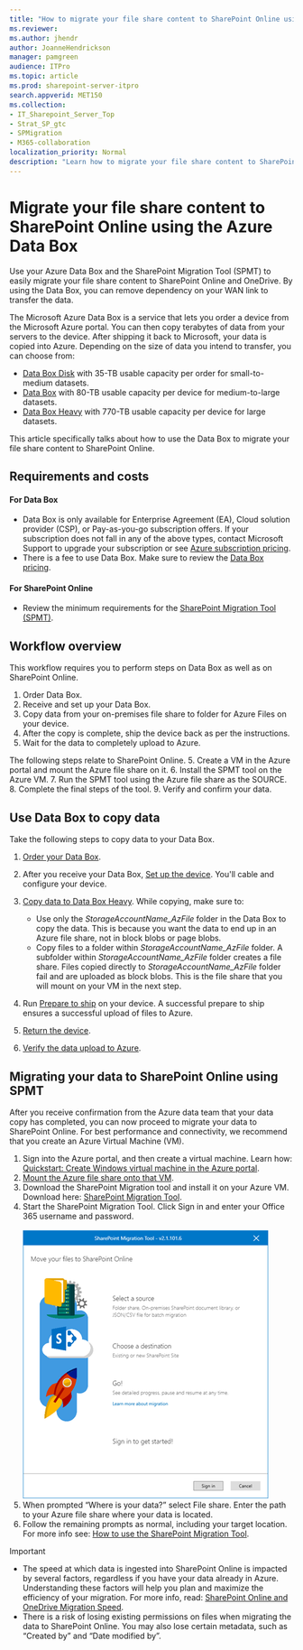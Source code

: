 ```yaml
---
title: "How to migrate your file share content to SharePoint Online using the Azure Data Box"
ms.reviewer: 
ms.author: jhendr
author: JoanneHendrickson
manager: pamgreen
audience: ITPro
ms.topic: article
ms.prod: sharepoint-server-itpro
search.appverid: MET150
ms.collection: 
- IT_Sharepoint_Server_Top
- Strat_SP_gtc
- SPMigration
- M365-collaboration
localization_priority: Normal
description: "Learn how to migrate your file share content to SharePoint Online using the Azure Data Box"
---
```


# Migrate your file share content to SharePoint Online using the Azure Data Box

Use your Azure Data Box and the SharePoint Migration Tool (SPMT) to easily migrate your file share content to SharePoint Online and OneDrive. By using the Data Box, you can remove dependency on your WAN link to transfer the data.  

The Microsoft Azure Data Box is a service that lets you order a device from the Microsoft Azure portal. You can then copy terabytes of data from your servers to the device. After shipping it back to Microsoft, your data is copied into Azure. Depending on the size of data you intend to transfer, you can choose from:

- [Data Box Disk](https://docs.microsoft.com/azure/databox/data-box-disk-overview) with 35-TB usable capacity per order for small-to-medium datasets.
- [Data Box](https://docs.microsoft.com/azure/databox/data-box-overview) with 80-TB usable capacity per device for medium-to-large datasets.
- [Data Box Heavy](https://docs.microsoft.com/azure/databox/data-box-heavy-overview) with 770-TB usable capacity per device for large datasets.

This article specifically talks about how to use the Data Box to migrate your file share content to SharePoint Online.  

## Requirements and costs

#### For Data Box

- Data Box is only available for Enterprise Agreement (EA), Cloud solution provider (CSP), or Pay-as-you-go subscription offers. If your subscription does not fall in any of the above types, contact Microsoft Support to upgrade your subscription or see [Azure subscription pricing](https://azure.microsoft.com/en-us/pricing/). 
- There is a fee to use Data Box. Make sure to review the [Data Box pricing](https://azure.microsoft.com/pricing/details/databox/).

#### For SharePoint Online

- Review the minimum requirements for the [SharePoint Migration Tool (SPMT)](/sharepointmigration/how-to-use-the-sharepoint-migration-tool). 


## Workflow overview

This workflow requires you to perform steps on Data Box as well as on SharePoint Online.

1.	Order Data Box. 
2.	Receive and set up your Data Box.
3.	Copy data from your on-premises file share to folder for Azure Files on your device.
4.	After the copy is complete, ship the device back as per the instructions.
5.  Wait for the data to completely upload to Azure.

The following steps relate to SharePoint Online.
5.	Create a VM in the Azure portal and mount the Azure file share on it.
6.	Install the SPMT tool on the Azure VM.
7.	Run the SPMT tool using the Azure file share as the SOURCE.
8.	Complete the final steps of the tool.
9.	Verify and confirm your data.


## Use Data Box to copy data

Take the following steps to copy data to your Data Box.

1. [Order your Data Box](data-box-deploy-ordered.md).
2. After you receive your Data Box, [Set up the device](data-box-deploy-set-up.md). You'll cable and configure your device.
3. [Copy data to Data Box Heavy](data-box-deploy-copy-data.md). While copying, make sure to:

    - Use only the *StorageAccountName_AzFile* folder in the Data Box to copy the data. This is because you want the data to end up in an Azure file share, not in block blobs or page blobs.
    - Copy files to a folder within *StorageAccountName_AzFile* folder. A subfolder within *StorageAccountName_AzFile* folder creates a file share. Files copied directly to *StorageAccountName_AzFile* folder fail and are uploaded as block blobs. This is the file share that you will mount on your VM in the next step.
3. Run [Prepare to ship](data-box-deploy-picked-up.md#prepare-to-ship) on your device. A successful prepare to ship ensures a successful upload of files to Azure.
4. [Return the device](data-box-deploy-picked-up.md#ship-data-box-back).
5. [Verify the data upload to Azure](data-box-deploy-picked-up.md#verify-data-upload-to-azure).


## Migrating your data to SharePoint Online using SPMT

After you receive confirmation from the Azure data team that your data copy has completed, you can now proceed to migrate your data to SharePoint Online.  For best performance and connectivity, we recommend that you create an Azure Virtual Machine (VM).

1.	Sign into the Azure portal, and then create a virtual machine.  Learn how:  [Quickstart: Create Windows virtual machine in the Azure portal](/azure/virtual-machines/windows/quick-create-portal).
2.	[Mount the Azure file share onto that VM](/azure/storage/files/storage-how-to-use-files-windows).
3.	Download the SharePoint Migration tool and install it on your Azure VM. 
Download here: [SharePoint Migration Tool](http://spmtreleasescus.blob.core.windows.net/install/default.htm).
4.	Start the SharePoint Migration Tool.  Click Sign in and enter your Office 365 username and password.<br><br>![SharePoint Migration Tool](media/spmt-intro.png)
5.	When prompted “Where is your data?” select File share. Enter the path to your Azure file share where your data is located.
6.	Follow the remaining prompts as normal, including your target location. For more info see: [How to use the SharePoint Migration Tool](/sharepointmigration/how-to-use-the-sharepoint-migration-tool). 


> [!IMPORTANT]
> - The speed at which data is ingested into SharePoint Online is impacted by several factors, regardless if you have your data already in Azure. Understanding these factors will help you plan and maximize the efficiency of your migration.  For more info, read:  [SharePoint Online and OneDrive Migration Speed](/sharepointmigration/sharepoint-online-and-onedrive-migration-speed).
> - There is a risk of losing existing permissions on files when migrating the data to SharePoint Online. You may also lose certain metadata, such as “Created by” and “Date modified by”.

